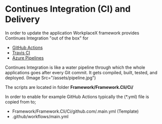 # Continues Integration (CI) and Delivery

In order to update the application WorkplaceX framework provides Continues Integration "out of the box" for

* [GitHub Actions](https://github.com/features/actions)
* [Travis CI](https://travis-ci.org/)
* [Azure Pipelines](https://azure.microsoft.com/en-us/services/devops/pipelines/)

Continues Integration is like a water pipeline through which the whole applications goes after every Git commit. It gets compiled, built, tested, and deployed.
(Image Src="/assets/pipeline.jpg")

The scripts are located in folder **Framework/Framework.Cli/Ci/**

In order to enable for example GitHub Actions typically the (*.yml) file is copied from to;
* Framework/Framework.Cli/Ci/github.com/.main.yml (Template)
* .github/workflows/main.yml